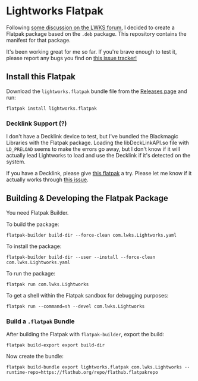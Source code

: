 # Lightworks Flatpak

Following [some discussion on the LWKS
forum](https://forum.lwks.com/threads/lightworks-as-a-flatpak.250870/), I
decided to create a Flatpak package based on the `.deb` package. This repository
contains the manifest for that package.

It's been working great for me so far. If you're brave enough to test it,
please report any bugs you find on [this issue
tracker!](https://github.com/kekkoudesu/lightworks-flatpak/issues)

## Install this Flatpak

Download the `lightworks.flatpak` bundle file from the [Releases page](https://github.com/kekkoudesu/lightworks-flatpak/releases/latest) and run:

```
flatpak install lightworks.flatpak
```

### Decklink Support (?)

I don't have a Decklink device to test, but I've bundled the Blackmagic
Libraries with the Flatpak package. Loading the libDeckLinkAPI.so file with
`LD_PRELOAD` seems to make the errors go away, but I don't know if it will
actually lead Lightworks to load and use the Decklink if it's detected on the
system.

If you have a Decklink, please give [this
flatpak](https://github.com/kekkoudesu/lightworks-flatpak/releases/download/v0.2/lightworks-decklink.flatpak)
a try. Please let me know if it actually works through [this
issue](https://github.com/kekkoudesu/lightworks-flatpak/issues/1).

## Building & Developing the Flatpak Package

You need Flatpak Builder.

To build the package:

```
flatpak-builder build-dir --force-clean com.lwks.Lightworks.yaml
```

To install the package:

```
flatpak-builder build-dir --user --install --force-clean com.lwks.Lightworks.yaml
```

To run the package:

```
flatpak run com.lwks.Lightworks
```

To get a shell within the Flatpak sandbox for debugging purposes:

```
flatpak run --command=sh --devel com.lwks.Lightworks
```

### Build a `.flatpak` Bundle

After building the Flatpak with `flatpak-builder`, export the build:

```
flatpak build-export export build-dir
```

Now create the bundle:

```
flatpak build-bundle export lightworks.flatpak com.lwks.Lightworks --runtime-repo=https://flathub.org/repo/flathub.flatpakrepo
```
